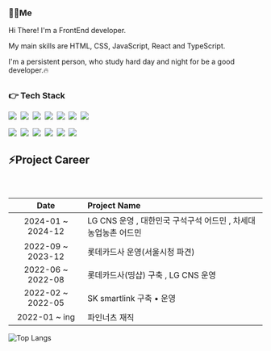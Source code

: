 <h3>🙋‍♂️Me</h3>
<!-- <p><a href="https://www.tistory.com/" target="_blank"><img src="https://img.shields.io/badge/BLOG-38761d?style=flat&logo=GitHub Sponsors&logoColor=white"/></a></p> -->
<p>Hi There! I'm a FrontEnd developer.</p>
<p>My main skills are HTML, CSS, JavaScript, React and TypeScript.</p>
<p>I'm a persistent person, who study hard day and night for be a good developer.🔥</p>

<!-- <h3>My hobbies are...</h3>
<p>💪Exercise,&nbsp;&nbsp;🖥Youtube,&nbsp;&nbsp;💻Programming,&nbsp;&nbsp;🎥Movies,&nbsp;&nbsp;🎮Games</p> -->
  
##
<h3>👉 Tech Stack</h3>
<p><img src="https://img.shields.io/badge/HTML5-E34F26?style=flat&logo=html5&logoColor=white"/>&nbsp;&nbsp;<img src="https://img.shields.io/badge/CSS3-1572B6?style=flat&logo=css3&logoColor=white"/>&nbsp;&nbsp;<img src="https://img.shields.io/badge/Scss-green?style=flat&logo=Sass&logoColor=CC6699"/>&nbsp;&nbsp;<img src="https://img.shields.io/badge/JavaScript-gray?style=flat&logo=JavaScript&logoColor=F7DF1E"/>&nbsp;&nbsp;<img src="https://img.shields.io/badge/Bootstrap-yellow?style=flat&logo=Bootstrap&logoColor=7952B3"/>&nbsp;&nbsp;<img src="https://img.shields.io/badge/React-white?style=flat&logo=React&logoColor=61DAFB"/>&nbsp;&nbsp;<img src="https://img.shields.io/badge/TypeScript-3178C6?style=flat&logo=TypeScript&logoColor=white"/></p>

  <p><img src="https://img.shields.io/badge/Node.js-c2c5c5?style=flat&logo=Node.js&logoColor=339933"/>&nbsp;&nbsp;<img src="https://img.shields.io/badge/Notion-b4f5bd?style=flat&logo=Notion&logoColor=black"/>&nbsp;&nbsp;<img src="https://img.shields.io/badge/GitHub-gray?style=flat&logo=GitHub&logoColor=black"/>&nbsp;&nbsp;<img src="https://img.shields.io/badge/Git-blue?    style=flat&logo=Git&logoColor=F05032"/>&nbsp;&nbsp;<img src="https://img.shields.io/badge/Bitbucket-white?style=flat&logo=Bitbucket&logoColor=0052CC"/>&nbsp;&nbsp;<img src="https://img.shields.io/badge/Jira-green?style=flat&logo=Jira&logoColor=0052CC"/></p>


## ⚡Project Career

<div style="font-size:12px; line-height:1.8">
<br>


| Date | Project Name|
| :---: | :--- |
| 2024-01 ~ 2024-12 | LG CNS 운영 , 대한민국 구석구석 어드민 , 차세대 농업농촌 어드민 |
| 2022-09 ~ 2023-12 | 롯데카드사 운영(서울시청 파견) |
| 2022-06 ~ 2022-08 | 롯데카드사(띵샵) 구축 , LG CNS 운영 |
| 2022-02 ~ 2022-05 | SK smartlink 구축 • 운영 |
| 2022-01 ~ ing | 파인너츠 재직|

</div>

![Top Langs](https://github-readme-stats.vercel.app/api/top-langs/?username=CleanUIUX&layout=compact&theme=tokyonight)
